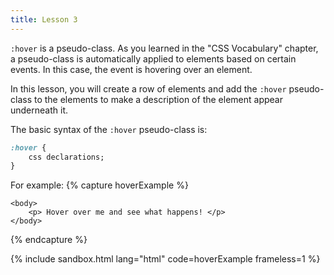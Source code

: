 ```yaml
---
title: Lesson 3
---
```


`:hover` is a pseudo-class. As you learned in the "CSS Vocabulary" chapter, a pseudo-class is automatically applied to elements based on certain events. In this case, the event is hovering over an element. 

In this lesson, you will create a row of elements and add the `:hover` pseudo-class to the elements to make a description of the element appear underneath it.

The basic syntax of the `:hover` pseudo-class is:
```css
:hover {
    css declarations;
}
```
For example:
{% capture hoverExample %}

<!DOCTYPE html>
<html>
    <head>
        <style>
            p:hover { 
                background-color: yellow; 
            }
        </style>
    </head>
    
    <body>
        <p> Hover over me and see what happens! </p>
    </body>
</html>

{% endcapture %}

{% include sandbox.html lang="html" code=hoverExample frameless=1 %}

